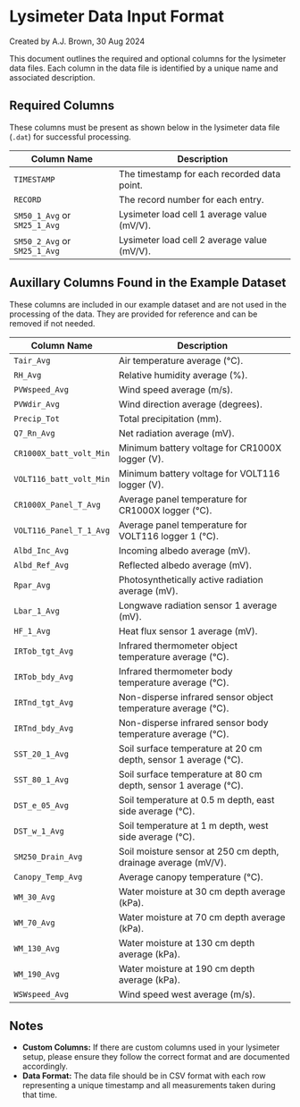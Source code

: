 # Lysimeter Data Input Format
Created by A.J. Brown, 30 Aug 2024

This document outlines the required and optional columns for the lysimeter data files. Each column in the data file is identified by a unique name and associated description.

## Required Columns

These columns must be present as shown below in the lysimeter data file (`.dat`) for successful processing.

| Column Name          | Description                                                       |
|----------------------|-------------------------------------------------------------------|
| `TIMESTAMP`          | The timestamp for each recorded data point.                      |
| `RECORD`             | The record number for each entry.                                 |
| `SM50_1_Avg` or `SM25_1_Avg`        | Lysimeter load cell 1 average value (mV/V).                     |
| `SM50_2_Avg` or `SM25_1_Avg`        | Lysimeter load cell 2 average value (mV/V).                     |


## Auxillary Columns Found in the Example Dataset

These columns are included in our example dataset and are not used in the processing of the data. They are provided for reference and can be removed if not needed.

| Column Name               | Description                                                       |
|---------------------------|-------------------------------------------------------------------|
| `Tair_Avg`           | Air temperature average (°C).                                    |
| `RH_Avg`             | Relative humidity average (%).                                   |
| `PVWspeed_Avg`       | Wind speed average (m/s).                                        |
| `PVWdir_Avg`         | Wind direction average (degrees).                                |
| `Precip_Tot`         | Total precipitation (mm).                                        |
| `Q7_Rn_Avg`          | Net radiation average (mV).                                      |
| `CR1000X_batt_volt_Min`   | Minimum battery voltage for CR1000X logger (V).                |
| `VOLT116_batt_volt_Min`   | Minimum battery voltage for VOLT116 logger (V).                |
| `CR1000X_Panel_T_Avg`     | Average panel temperature for CR1000X logger (°C).            |
| `VOLT116_Panel_T_1_Avg`   | Average panel temperature for VOLT116 logger 1 (°C).          |
| `Albd_Inc_Avg`            | Incoming albedo average (mV).                                     |
| `Albd_Ref_Avg`            | Reflected albedo average (mV).                                    |
| `Rpar_Avg`                | Photosynthetically active radiation average (mV).                |
| `Lbar_1_Avg`              | Longwave radiation sensor 1 average (mV).                        |
| `HF_1_Avg`                | Heat flux sensor 1 average (mV).                                 |
| `IRTob_tgt_Avg`           | Infrared thermometer object temperature average (°C).            |
| `IRTob_bdy_Avg`           | Infrared thermometer body temperature average (°C).              |
| `IRTnd_tgt_Avg`           | Non-disperse infrared sensor object temperature average (°C).    |
| `IRTnd_bdy_Avg`           | Non-disperse infrared sensor body temperature average (°C).      |
| `SST_20_1_Avg`            | Soil surface temperature at 20 cm depth, sensor 1 average (°C).  |
| `SST_80_1_Avg`            | Soil surface temperature at 80 cm depth, sensor 1 average (°C).  |
| `DST_e_05_Avg`            | Soil temperature at 0.5 m depth, east side average (°C).         |
| `DST_w_1_Avg`             | Soil temperature at 1 m depth, west side average (°C).           |
| `SM250_Drain_Avg`         | Soil moisture sensor at 250 cm depth, drainage average (mV/V).   |
| `Canopy_Temp_Avg`         | Average canopy temperature (°C).                                 |
| `WM_30_Avg`               | Water moisture at 30 cm depth average (kPa).                     |
| `WM_70_Avg`               | Water moisture at 70 cm depth average (kPa).                     |
| `WM_130_Avg`              | Water moisture at 130 cm depth average (kPa).                    |
| `WM_190_Avg`              | Water moisture at 190 cm depth average (kPa).                    |
| `WSWspeed_Avg`            | Wind speed west average (m/s).                                   |

## Notes

- **Custom Columns:** If there are custom columns used in your lysimeter setup, please ensure they follow the correct format and are documented accordingly.
- **Data Format:** The data file should be in CSV format with each row representing a unique timestamp and all measurements taken during that time.
